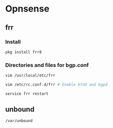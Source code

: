 # Opnsense

## frr

### Install

```bash
pkg install frr8
```

### Directories and files for bgp.conf

```bash
vim /usr/local/etc/frr
```

```bash
vim /etc/rc.conf.d/frr # Enable bfdd and bgpd
```

```bash
service frr restart
```

## unbound

```bash
/var/unbound
```
